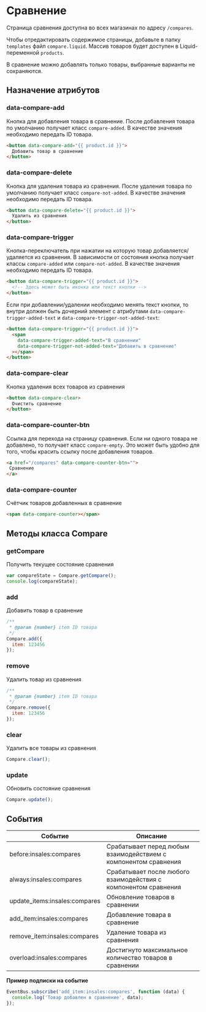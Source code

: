 # Сравнение

Страница сравнения доступна во всех магазинах по адресу `/compares`.

Чтобы отредактировать содержимое страницы, добавьте в папку `templates` файл `compare.liquid`. Массив товаров будет доступен в Liquid-переменной `products`.

В сравнение можно добавлять только товары, выбранные варианты не сохраняются.

## Назначение атрибутов

### data-compare-add

Кнопка для добавления товара в сравнение. После добавления товара по умолчанию получает класс `compare-added`. В качестве значения необходимо передать ID товара.

```html
<button data-compare-add="{{ product.id }}">
  Добавить товар в сравнение
</button>
```

### data-compare-delete

Кнопка для удаления товара из сравнения. После удаления товара по умолчанию получает класс `compare-not-added`. В качестве значения необходимо передать ID товара.

```html
<button data-compare-delete="{{ product.id }}">
  Удалить из сравнения
</button>
```
### data-compare-trigger

Кнопка-переключатель при нажатии на которую товар добавляется/удаляется из сравнения. В зависимости от состояния кнопка получает классы `compare-added` или `compare-not-added`. В качестве значения необходимо передать ID товара.

```html
<button data-compare-trigger="{{ product.id }}">
  <!-- Здесь может быть иконка или текст кнопки -->
</button>
```

Если при добавлении/удалении необходимо менять текст кнопки, то внутри должен быть дочерний элемент с атрибутами `data-compare-trigger-added-text` и `data-compare-trigger-not-added-text`:

```html
<button data-compare-trigger="{{ product.id }}">
  <span 
    data-compare-trigger-added-text="В сравнении"
    data-compare-trigger-not-added-text="Добавить в сравнение"
  ></span>
</button>
```

### data-compare-clear

Кнопка удаления всех товаров из сравнения

```html
<button data-compare-clear>
  Очистить сравнение
</button>
```

### data-compare-counter-btn

Ссылка для перехода на страницу сравнения. Если ни одного товара не добавлено, то получает класс `compare-empty`. Это может быть удобно для того, чтобы красить ссылку после добавления товаров.

```html
<a href="/compares" data-compare-counter-btn="">
 Сравнение
</a>
```

### data-compare-counter

Счётчик товаров добавленных в сравнение

```html
<span data-compare-counter></span>
```

## Методы класса Compare

### getCompare

Получить текущее состояние сравнения

```js
var compareState = Compare.getCompare();
console.log(compareState);
```
### add

Добавить товар в сравнение

```js
/**
 * @param {number} item ID товара
 */
Compare.add({
  item: 123456
});
```

### remove

Удалить товар из сравнения

```js
/**
 * @param {number} item ID товара
 */
Compare.remove({
  item: 123456
});
```

### clear

Удалить все товары из сравнения

```js
Compare.clear();
```

### update

Обновить состояние сравнения

```js
Compare.update();
```

## События

| Событие                            | Описание                                                        |
|------------------------------------|-----------------------------------------------------------------|
| before:insales:compares            | Срабатывает перед любым взаимодействием с компонентом сравнения |
| always:insales:compares            | Срабатывает после любого взаимодействия с компонентом сравнения |
| update_items:insales:compares      | Обновление товаров в сравнении                                  |
| add_item:insales:compares          | Добавление товара в сравнение                                   |
| remove_item:insales:compares       | Удаление товара из сравнения                                    |
| overload:insales:compares          | Достигнуто максимальное количество товаров в сравнении              |

**Пример подписки на событие**

```js
EventBus.subscribe('add_item:insales:compares', function (data) {
  console.log('Товар добавлен в сравнение', data);
}); 
```
